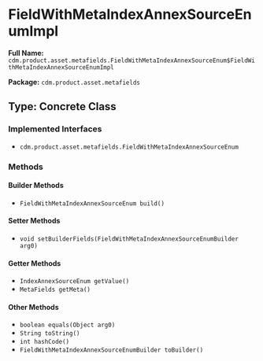 # FieldWithMetaIndexAnnexSourceEnumImpl

**Full Name:** `cdm.product.asset.metafields.FieldWithMetaIndexAnnexSourceEnum$FieldWithMetaIndexAnnexSourceEnumImpl`

**Package:** `cdm.product.asset.metafields`

## Type: Concrete Class

### Implemented Interfaces

- `cdm.product.asset.metafields.FieldWithMetaIndexAnnexSourceEnum`

### Methods

#### Builder Methods

- `FieldWithMetaIndexAnnexSourceEnum build()`

#### Setter Methods

- `void setBuilderFields(FieldWithMetaIndexAnnexSourceEnumBuilder arg0)`

#### Getter Methods

- `IndexAnnexSourceEnum getValue()`
- `MetaFields getMeta()`

#### Other Methods

- `boolean equals(Object arg0)`
- `String toString()`
- `int hashCode()`
- `FieldWithMetaIndexAnnexSourceEnumBuilder toBuilder()`

